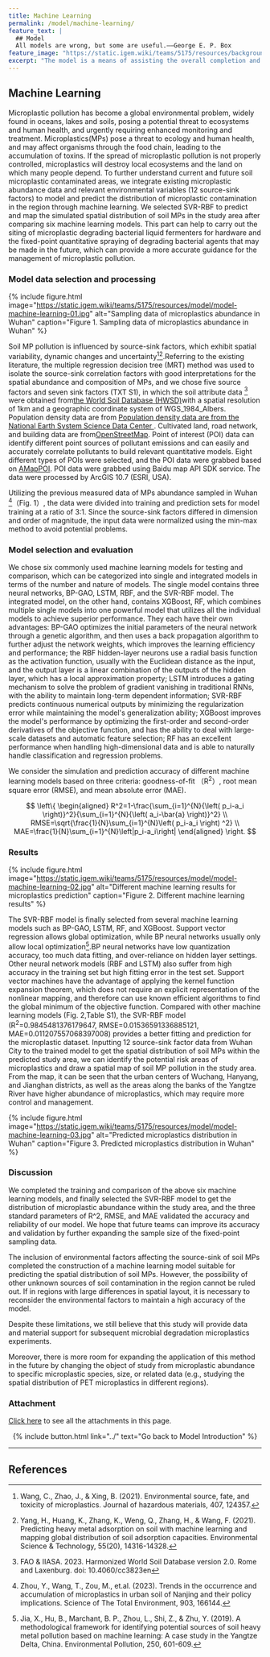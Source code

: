 ```yaml
---
title: Machine Learning
permalink: /model/machine-learning/
feature_text: |
  ## Model
  All models are wrong, but some are useful.——George E. P. Box
feature_image: "https://static.igem.wiki/teams/5175/resources/background/bg-model.jpg"
excerpt: "The model is a means of assisting the overall completion and implementation of a project through computational methods."
---
```


## Machine Learning

Microplastic pollution has become a global environmental problem, widely found in oceans, lakes and soils, posing a potential threat to ecosystems and human health, and urgently requiring enhanced monitoring and treatment. Microplastics(MPs) pose a threat to ecology and human health, and may affect organisms through the food chain, leading to the accumulation of toxins. If the spread of microplastic pollution is not properly controlled, microplastics will destroy local ecosystems and the land on which many people depend. To further understand current and future soil microplastic contaminated areas, we integrate existing microplastic abundance data and relevant environmental variables (12 source-sink factors) to model and predict the distribution of microplastic contamination in the region through machine learning. We selected SVR-RBF to predict and map the simulated spatial distribution of soil MPs in the study area after comparing six machine learning models. This part can help to carry out the siting of microplastic degrading bacterial liquid fermenters for hardware and the fixed-point quantitative spraying of degrading bacterial agents that may be made in the future, which can provide a more accurate guidance for the management of microplastic pollution.


### Model data selection and processing

{% include figure.html 
    image="https://static.igem.wiki/teams/5175/resources/model/model-machine-learning-01.jpg" 
    alt="Sampling data of microplastics abundance in Wuhan" 
    caption="Figure 1. Sampling data of microplastics abundance in Wuhan" 
%}

Soil MP pollution is influenced by source-sink factors, which exhibit spatial variability, dynamic changes and uncertainty[^1][^2].Referring to the existing literature, the multiple regression decision tree (MRT) method was used to isolate the source-sink correlation factors with good interpretations for the spatial abundance and composition of MPs, and we chose five source factors and seven sink factors (TXT S1), in which the soil attribute data  [^3]  were obtained from<a href="https://www.fao.org/soils-portal/data-hub/en/" target="_blank">the World Soil Database (HWSD)</a>with a spatial resolution of 1km and a geographic coordinate system of WGS_1984_Albers. Population density data are from <a href="https://www.geodata.cn" target="_blank">Population density data are from the National Earth System Science Data Center </a>. Cultivated land, road network, and building data are from<a href="https://www.openstreetmap.org/" target="_blank">OpenStreetMap</a>. Point of interest (POI) data can identify different point sources of pollutant emissions and can easily and accurately correlate pollutants to build relevant quantitative models. Eight different types of POIs were selected, and the POI data were grabbed based on <a href="https://github.com/Civitasv/AMapPoi" target="_blank">AMapPOI</a>. POI data were grabbed using Baidu map API SDK service. The data were processed by ArcGIS 10.7 (ESRI, USA).

Utilizing the previous measured data of MPs abundance sampled in Wuhan [^4]（Fig. 1）, the data were divided into training and prediction sets for model training at a ratio of 3:1. Since the source-sink factors differed in dimension and order of magnitude, the input data were normalized using the min-max method to avoid potential problems.

### Model selection and evaluation

We chose six commonly used machine learning models for testing and comparison, which can be categorized into single and integrated models in terms of the number and nature of models.
The single model contains three neural networks, BP-GAO, LSTM, RBF, and the SVR-RBF model. The integrated model, on the other hand, contains XGBoost, RF, which combines multiple single models into one powerful model that utilizes all the individual models to achieve superior performance. They each have their own advantages: BP-GAO optimizes the initial parameters of the neural network through a genetic algorithm, and then uses a back propagation algorithm to further adjust the network weights, which improves the learning efficiency and performance; the RBF hidden-layer neurons use a radial basis function as the activation function, usually with the Euclidean distance as the input, and the output layer is a linear combination of the outputs of the hidden layer, which has a local approximation property; LSTM introduces a gating mechanism to solve the problem of gradient vanishing in traditional RNNs, with the ability to maintain long-term dependent information; SVR-RBF predicts continuous numerical outputs by minimizing the regularization error while maintaining the model's generalization ability; XGBoost improves the model's performance by optimizing the first-order and second-order derivatives of the objective function, and has the ability to deal with large-scale datasets and automatic feature selection; RF has an excellent performance when handling high-dimensional data and is able to naturally handle classification and regression problems.

We consider the simulation and prediction accuracy of different machine learning models based on three criteria: goodness-of-fit （R<sup>2</sup>）, root mean square error (RMSE), and mean absolute error (MAE).

<center>
  $$
  \left\{
    \begin{aligned}
      R^2=1-\frac{\sum_{i=1}^{N}{\left( p_i-a_i \right)}^2}{\sum_{i=1}^{N}{\left( a_i-\bar{a} \right)}^2} \\
      RMSE=\sqrt{\frac{1}{N}\sum_{i=1}^{N}\left( p_i-a_i \right) ^2} \\
      MAE=\frac{1}{N}\sum_{i=1}^{N}\left|p_i-a_i\right|
    \end{aligned}
  \right.
  $$
</center>

### Results

{% include figure.html 
    image="https://static.igem.wiki/teams/5175/resources/model/model-machine-learning-02.jpg" 
    alt="Different machine learning results for microplastics prediction" 
    caption="Figure 2. Different machine learning results"
%}

The SVR-RBF model is finally selected from several machine learning models such as BP-GAO, LSTM, RF, and XGBoost.
Support vector regression allows global optimization, while BP neural networks usually only allow local optimization[^5].BP neural networks have low quantization accuracy, too much data fitting, and over-reliance on hidden layer settings. Other neural network models (RBF and LSTM) also suffer from high accuracy in the training set but high fitting error in the test set. Support vector machines have the advantage of applying the kernel function expansion theorem, which does not require an explicit representation of the nonlinear mapping, and therefore can use known efficient algorithms to find the global minimum of the objective function. Compared with other machine learning models (Fig. 2,Table S1), the SVR-RBF model (R<sup>2</sup>=0.9845481376179647, RMSE=0.01536591336885121, MAE=0.011207557068397008) provides a better fitting and prediction for the microplastic dataset.
Inputting 12 source-sink factor data from Wuhan City to the trained model to get the spatial distribution of soil MPs within the predicted study area, we can identify the potential risk areas of microplastics and draw a spatial map of soil MP pollution in the study area. From the map, it can be seen that the urban centers of Wuchang, Hanyang, and Jianghan districts, as well as the areas along the banks of the Yangtze River have higher abundance of microplastics, which may require more control and management.

{% include figure.html 
    image="https://static.igem.wiki/teams/5175/resources/model/model-machine-learning-03.jpg" 
    alt="Predicted microplastics distribution in Wuhan"
    caption="Figure 3. Predicted microplastics distribution in Wuhan"
%}

### Discussion

We completed the training and comparison of the above six machine learning models, and finally selected the SVR-RBF model to get the distribution of microplastic abundance within the study area, and the three standard parameters of R^2, RMSE, and MAE validated the accuracy and reliability of our model. We hope that future teams can improve its accuracy and validation by further expanding the sample size of the fixed-point sampling data.

The inclusion of environmental factors affecting the source-sink of soil MPs completed the construction of a machine learning model suitable for predicting the spatial distribution of soil MPs. However, the possibility of other unknown sources of soil contamination in the region cannot be ruled out. If in regions with large differences in spatial layout, it is necessary to reconsider the environmental factors to maintain a high accuracy of the model.

Despite these limitations, we still believe that this study will provide data and material support for subsequent microbial degradation microplastics experiments.

Moreover, there is more room for expanding the application of this method in the future by changing the object of study from microplastic abundance to specific microplastic species, size, or related data (e.g., studying the spatial distribution of PET microplastics in different regions).


### Attachment

<a href="attachment">Click here</a> to see all the attachments in this page.


<center>{% include button.html link="../" text="Go back to Model Introduction" %}</center>

---

## References
[^1]:Wang, C., Zhao, J., & Xing, B. (2021). Environmental source, fate, and toxicity of microplastics. Journal of hazardous materials, 407, 124357.
[^2]:Yang, H., Huang, K., Zhang, K., Weng, Q., Zhang, H., & Wang, F. (2021). Predicting heavy metal adsorption on soil with machine learning and mapping global distribution of soil adsorption capacities. Environmental Science & Technology, 55(20), 14316-14328.
[^3]: FAO & IIASA. 2023. Harmonized World Soil Database version 2.0. Rome and Laxenburg. doi: 10.4060/cc3823en
[^4]: Zhou, Y., Wang, T., Zou, M., et.al. (2023). Trends in the occurrence and accumulation of microplastics in urban soil of Nanjing and their policy implications. Science of The Total Environment, 903, 166144.
[^5]:Jia, X., Hu, B., Marchant, B. P., Zhou, L., Shi, Z., & Zhu, Y. (2019). A methodological framework for identifying potential sources of soil heavy metal pollution based on machine learning: A case study in the Yangtze Delta, China. Environmental Pollution, 250, 601-609.

